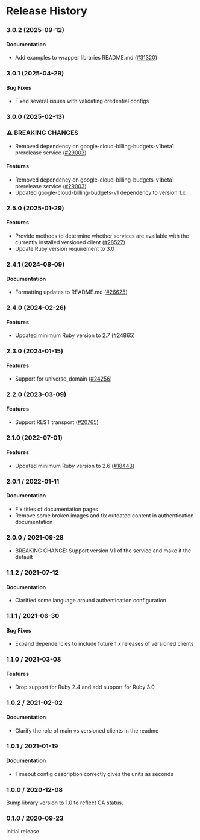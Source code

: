 # Release History

### 3.0.2 (2025-09-12)

#### Documentation

* Add examples to wrapper libraries README.md ([#31320](https://github.com/googleapis/google-cloud-ruby/issues/31320)) 

### 3.0.1 (2025-04-29)

#### Bug Fixes

* Fixed several issues with validating credential configs 

### 3.0.0 (2025-02-13)

### ⚠ BREAKING CHANGES

* Removed dependency on google-cloud-billing-budgets-v1beta1 prerelease service ([#29003](https://github.com/googleapis/google-cloud-ruby/issues/29003))

#### Features

* Removed dependency on google-cloud-billing-budgets-v1beta1 prerelease service ([#29003](https://github.com/googleapis/google-cloud-ruby/issues/29003)) 
* Updated google-cloud-billing-budgets-v1 dependency to version 1.x 

### 2.5.0 (2025-01-29)

#### Features

* Provide methods to determine whether services are available with the currently installed versioned client ([#28527](https://github.com/googleapis/google-cloud-ruby/issues/28527)) 
* Update Ruby version requirement to 3.0 

### 2.4.1 (2024-08-09)

#### Documentation

* Formatting updates to README.md ([#26625](https://github.com/googleapis/google-cloud-ruby/issues/26625)) 

### 2.4.0 (2024-02-26)

#### Features

* Updated minimum Ruby version to 2.7 ([#24865](https://github.com/googleapis/google-cloud-ruby/issues/24865)) 

### 2.3.0 (2024-01-15)

#### Features

* Support for universe_domain ([#24256](https://github.com/googleapis/google-cloud-ruby/issues/24256)) 

### 2.2.0 (2023-03-09)

#### Features

* Support REST transport ([#20765](https://github.com/googleapis/google-cloud-ruby/issues/20765)) 

### 2.1.0 (2022-07-01)

#### Features

* Updated minimum Ruby version to 2.6 ([#18443](https://github.com/googleapis/google-cloud-ruby/issues/18443)) 

### 2.0.1 / 2022-01-11

#### Documentation

* Fix titles of documentation pages
* Remove some broken images and fix outdated content in authentication documentation

### 2.0.0 / 2021-09-28

* BREAKING CHANGE: Support version V1 of the service and make it the default

### 1.1.2 / 2021-07-12

#### Documentation

* Clarified some language around authentication configuration

### 1.1.1 / 2021-06-30

#### Bug Fixes

* Expand dependencies to include future 1.x releases of versioned clients

### 1.1.0 / 2021-03-08

#### Features

* Drop support for Ruby 2.4 and add support for Ruby 3.0

### 1.0.2 / 2021-02-02

#### Documentation

* Clarify the role of main vs versioned clients in the readme

### 1.0.1 / 2021-01-19

#### Documentation

* Timeout config description correctly gives the units as seconds

### 1.0.0 / 2020-12-08

Bump library version to 1.0 to reflect GA status.

### 0.1.0 / 2020-09-23

Initial release.
